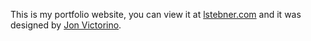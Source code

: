 This is my portfolio website, you can view it at [lstebner.com](http://lstebner.com) and it was designed by [Jon Victorino](http://jonvictorino.com).
